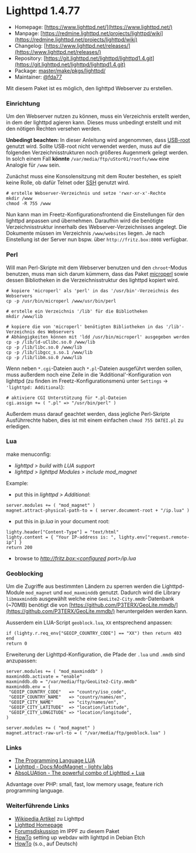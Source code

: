 # Lighttpd 1.4.77
 - Homepage: [https://www.lighttpd.net/](https://www.lighttpd.net/)
 - Manpage: [https://redmine.lighttpd.net/projects/lighttpd/wiki](https://redmine.lighttpd.net/projects/lighttpd/wiki)
 - Changelog: [https://www.lighttpd.net/releases/](https://www.lighttpd.net/releases/)
 - Repository: [https://git.lighttpd.net/lighttpd/lighttpd1.4.git](https://git.lighttpd.net/lighttpd/lighttpd1.4.git)
 - Package: [master/make/pkgs/lighttpd/](https://github.com/Freetz-NG/freetz-ng/tree/master/make/pkgs/lighttpd/)
 - Maintainer: [@fda77](https://github.com/fda77)

Mit diesem Paket ist es möglich, den lighttpd Webserver zu erstellen.

### Einrichtung

Um den Webserver nutzen zu können, muss ein Verzeichnis erstellt werden,
in dem der lighttpd agieren kann. Dieses muss unbedingt erstellt und mit
den nötigen Rechten versehen werden.


**Unbedingt beachten:** In dieser Anleitung wird angenommen, dass
[USB-root](usbroot.md) genutzt wird. Sollte USB-root nicht
verwendet werden, muss auf die folgenden Verzeichnisstrukturen noch
größeres Augenmerk gelegt werden. In solch einem Fall **könnte**
`/var/media/ftp/uStor01/rootfs/www` eine Analogie für `/www` sein.


Zunächst muss eine Konsolensitzung mit dem Router bestehen, es spielt
keine Rolle, ob dafür Telnet oder [SSH](dropbear.md) genutzt
wird.

```
# erstelle Webserver-Verzeichnis und setze 'rwxr-xr-x'-Rechte
mkdir /www
chmod -R 755 /www
```

Nun kann man im Freetz-Konfigurationsfrontend die Einstellungen für den
lighttpd anpassen und übernehmen. Daraufhin wird die benötigte
Verzeichnisstruktur innerhalb des Webserver-Verzeichnisses angelegt. Die
Dokumente müssen im Verzeichnis `/www/websites` liegen. Je nach
Einstellung ist der Server nun bspw. über `http://fritz.box:8008`
verfügbar.

### Perl

Will man Perl-Skripte mit dem Webserver benutzen und den `chroot`-Modus
benutzen, muss man sich darum kümmern, dass das Paket
[microperl](microperl.md) sowie dessen Bibliotheken in die
Verzeichnisstruktur des lighttpd kopiert wird.

```
# kopiere 'microperl' als 'perl' in das '/usr/bin'-Verzeichnis des Webservers
cp -p /usr/bin/microperl /www/usr/bin/perl

# erstelle ein Verzeichnis '/lib' für die Bibliotheken
mkdir /www/lib

# kopiere die von 'microperl' benötigten Bibliotheken in das '/lib'-Verzeichnis des Webservers
# Abhängigkeiten können mit 'ldd /usr/bin/microperl' ausgegeben werden
cp -p /lib/ld-uClibc.so.0 /www/lib
cp -p /lib/libc.so.0 /www/lib
cp -p /lib/libgcc_s.so.1 /www/lib
cp -p /lib/libm.so.0 /www/lib
```

Wenn neben `*.cgi`-Dateien auch `*.pl`-Dateien ausgeführt werden sollen,
muss außerdem noch eine Zeile in die 'Additional'-Konfiguration von
lighttpd (zu finden im Freetz-Konfigurationsmenü unter `Settings` →
`'lighttpd: Additional`):

```
# aktiviere CGI Unterstützung für *.pl-Dateien
cgi.assign += ( ".pl" => "/usr/bin/perl" )
```

Außerdem muss darauf geachtet werden, dass jegliche Perl-Skripte
Ausführrechte haben, dies ist mit einem einfachen `chmod 755 DATEI.pl`
zu erledigen.

### Lua

make menuconfig:

-   *lighttpd > build with LUA support*
-   *lighttpd > lighttpd Modules > include mod_magnet*

Example:

-   put this in *lighttpd > Additional*:

```
server.modules += ( "mod_magnet" )
magnet.attract-physical-path-to = ( server.document-root + "/ip.lua" )
```

-   put this in *ip.lua* in your document root:

```
lighty.header["Content-Type"] = "text/html"
lighty.content = { "Your IP-address is: ", lighty.env["request.remote-ip"] }
return 200
```

-   browse to *http://fritz.box:<configured port>/ip.lua*

### Geoblocking
Um die Zugriffe aus bestimmten Ländern zu sperren werden die Lighttpd-Module `mod_magnet` und `mod_maxminddb` genutzt.
Dadurch wird die Library `libmaxminddb` ausgewählt welche eine `GeoLite2-City.mmdb`-Datenbank (~70MB) benötigt die von
[https://github.com/P3TERX/GeoLite.mmdb/](https://github.com/P3TERX/GeoLite.mmdb/) heruntergelden werden kann.

Ausserdem ein LUA-Script `geoblock.lua`, `XX` entsprechend anpassen:
```
if (lighty.r.req_env["GEOIP_COUNTRY_CODE"] == "XX") then return 403 end
return 0
```

Erweiterung der Lighttpd-Konfiguration, die Pfade der `.lua` und `.mmdb` sind anzupassen:
```
server.modules += ( "mod_maxminddb" )
maxminddb.activate = "enable"
maxminddb.db = "/var/media/ftp/GeoLite2-City.mmdb"
maxminddb.env = (
 "GEOIP_COUNTRY_CODE"   => "country/iso_code",
 "GEOIP_COUNTRY_NAME"   => "country/names/en",
 "GEOIP_CITY_NAME"      => "city/names/en",
 "GEOIP_CITY_LATITUDE"  => "location/latitude",
 "GEOIP_CITY_LONGITUDE" => "location/longitude",
)

server.modules += ( "mod_magnet" )
magnet.attract-raw-url-to = ( "/var/media/ftp/geoblock.lua" )
```

### Links

-   [The Programming Language
    LUA](http://www.lua.org/)
-   [Lighttpd - Docs:ModMagnet - lighty
    labs](http://redmine.lighttpd.net/wiki/lighttpd/Docs:ModMagnet)
-   [AbsoLUAtion - The powerful combo of Lighttpd +
    Lua](http://redmine.lighttpd.net/wiki/1/AbsoLUAtion)

Advantage over PHP: small, fast, low memory usage, feature rich
programming language.

### Weiterführende Links

-   [Wikipedia
    Artikel](http://de.wikipedia.org/wiki/Lighttpd) zu
    Lighttpd
-   [Lighttpd Homepage](http://www.lighttpd.net)
-   [Forumsdiskussion](http://www.ip-phone-forum.de/showthread.php?t=185448)
    im IPPF zu diesem Paket
-   [HowTo](http://www.howtoforge.com/setting-up-webdav-with-lighttpd-debian-etch)
    setting up webdav with lighttpd in Debian Etch
-   [HowTo](http://www.howtoforge.de/howto/wie-man-webdav-mit-lighttpd-auf-debian-etch-konfiguriert)
    (s.o., auf Deutsch)

